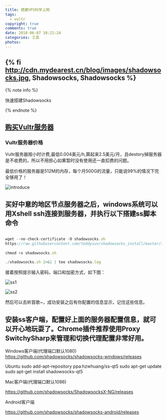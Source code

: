 ```yaml
---
title: 搭建VPS科学上网
tags:
  - vultr
copyright: true
comments: true
date: 2018-06-07 10:21:24
categories: 工具
photos:
---
```


{% fi http://cdn.mydearest.cn/blog/images/shadowsocks.jpg, Shadowsocks, Shadowsocks %}
---
<!-- more -->

{% note info %}

快速搭建Shadowsocks

{% endnote %}

## [购买Vultr服务器](https://www.vultr.com/)

### Vultr服务器价格

Vultr服务器按小时计费,最低0.004美元/h,算起来2.5美元/月，且destory掉服务器是不收费的，所以不用担心如果暂时没有使用还一直扣费的问题。

最低价格的服务器是512M的内存，每个月500G的流量，只能说99%的情况下完全够用了！

![introduce](http://cdn.mydearest.cn/blog/images/vultr.png)

## 买好中意的地区节点服务器之后，windows系统可以用Xshell ssh连接到服务器，并执行以下搭建ss脚本命令

```javascript

wget --no-check-certificate -O shadowsocks.sh
https://raw.githubusercontent.com/teddysun/shadowsocks_install/master/shadowsocks.sh
 
chmod +x shadowsocks.sh
 
./shadowsocks.sh 2>&1 | tee shadowsocks.log

```

接着按照提示输入密码，端口和加密方式，如下图：

![ss1](http://cdn.mydearest.cn/blog/images/ss1.png)

![ss2](http://cdn.mydearest.cn/blog/images/ss1.png)

然后可以去听首歌~，成功安装之后有你配置的信息显示，记住这些信息。

## 安装ss客户端，配置好上面的服务器配置信息，就可以开心地玩耍了。Chrome插件推荐使用Proxy SwitchySharp来管理和切换代理配置非常好用。

Windows客户端(代理端口默认1080)
https://github.com/shadowsocks/shadowsocks-windows/releases

Ubuntu 
sudo add-apt-repository ppa:hzwhuang/ss-qt5 
sudo apt-get update 
sudo apt-get install shadowsocks-qt5

Mac客户端(代理端口默认1086)

https://github.com/shadowsocks/ShadowsocksX-NG/releases

Android客户端

https://github.com/shadowsocks/shadowsocks-android/releases